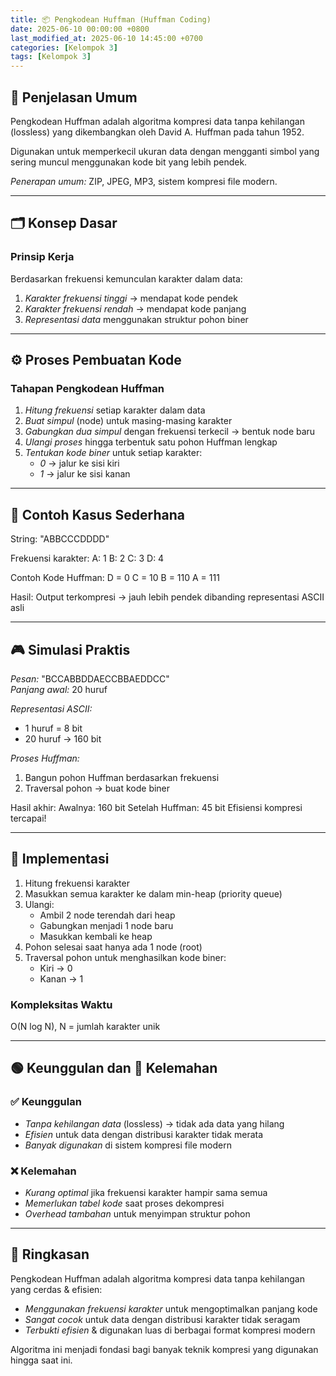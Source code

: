 ```yaml
---
title: 📦 Pengkodean Huffman (Huffman Coding)
date: 2025-06-10 00:00:00 +0800
last_modified_at: 2025-06-10 14:45:00 +0700
categories: [Kelompok 3]
tags: [Kelompok 3]
---
```


## 📌 Penjelasan Umum

Pengkodean Huffman adalah algoritma kompresi data tanpa kehilangan (lossless) yang dikembangkan oleh David A. Huffman pada tahun 1952.

Digunakan untuk memperkecil ukuran data dengan mengganti simbol yang sering muncul menggunakan kode bit yang lebih pendek.

*Penerapan umum:*
ZIP, JPEG, MP3, sistem kompresi file modern.

---

## 🗂 Konsep Dasar

### Prinsip Kerja
Berdasarkan frekuensi kemunculan karakter dalam data:
1. *Karakter frekuensi tinggi* → mendapat kode pendek
2. *Karakter frekuensi rendah* → mendapat kode panjang  
3. *Representasi data* menggunakan struktur pohon biner

---

## ⚙ Proses Pembuatan Kode

### Tahapan Pengkodean Huffman
1. *Hitung frekuensi* setiap karakter dalam data
2. *Buat simpul* (node) untuk masing-masing karakter
3. *Gabungkan dua simpul* dengan frekuensi terkecil → bentuk node baru
4. *Ulangi proses* hingga terbentuk satu pohon Huffman lengkap
5. *Tentukan kode biner* untuk setiap karakter:
    - *0* → jalur ke sisi kiri
    - *1* → jalur ke sisi kanan

---

## 📝 Contoh Kasus Sederhana


String: "ABBCCCDDDD"

Frekuensi karakter:
A: 1
B: 2
C: 3
D: 4



Contoh Kode Huffman:
D = 0
C = 10
B = 110
A = 111

Hasil:
Output terkompresi → jauh lebih pendek dibanding representasi ASCII asli


---

## 🎮 Simulasi Praktis

*Pesan:* "BCCABBDDAECCBBAEDDCC"  
*Panjang awal:* 20 huruf

*Representasi ASCII:*
- 1 huruf = 8 bit
- 20 huruf → 160 bit

*Proses Huffman:*
1. Bangun pohon Huffman berdasarkan frekuensi
2. Traversal pohon → buat kode biner


Hasil akhir:
Awalnya: 160 bit
Setelah Huffman: 45 bit
Efisiensi kompresi tercapai!


---

## 🚀 Implementasi


1. Hitung frekuensi karakter
2. Masukkan semua karakter ke dalam min-heap (priority queue)
3. Ulangi:
    - Ambil 2 node terendah dari heap
    - Gabungkan menjadi 1 node baru
    - Masukkan kembali ke heap
4. Pohon selesai saat hanya ada 1 node (root)
5. Traversal pohon untuk menghasilkan kode biner:
    - Kiri → 0
    - Kanan → 1


### Kompleksitas Waktu

O(N log N), N = jumlah karakter unik


---

## 🟢 Keunggulan dan 🔴 Kelemahan

### ✅ Keunggulan
- *Tanpa kehilangan data* (lossless) → tidak ada data yang hilang
- *Efisien* untuk data dengan distribusi karakter tidak merata
- *Banyak digunakan* di sistem kompresi file modern

### ❌ Kelemahan
- *Kurang optimal* jika frekuensi karakter hampir sama semua
- *Memerlukan tabel kode* saat proses dekompresi
- *Overhead tambahan* untuk menyimpan struktur pohon

---

## 📝 Ringkasan

Pengkodean Huffman adalah algoritma kompresi data tanpa kehilangan yang cerdas & efisien:

- *Menggunakan frekuensi karakter* untuk mengoptimalkan panjang kode
- *Sangat cocok* untuk data dengan distribusi karakter tidak seragam  
- *Terbukti efisien* & digunakan luas di berbagai format kompresi modern

Algoritma ini menjadi fondasi bagi banyak teknik kompresi yang digunakan hingga saat ini.